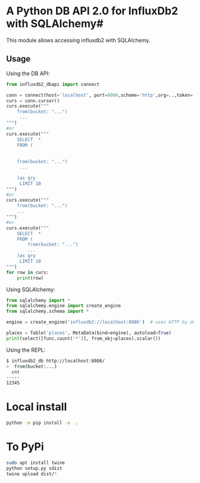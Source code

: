# A Python DB API 2.0 for InfluxDb2 with SQLAlchemy#

This module allows accessing influxdb2 with SQLAlchemy.

## Usage ##

Using the DB API:

```python
from influxdb2_dbapi import connect

conn = connect(host='localhost', port=8086,scheme='http',org=..,token=..)
curs = conn.cursor()
curs.execute("""
    from(bucket: "...")
     ...
""")
#or 
curs.execute("""
    SELECT  * 
    FROM (
        
    
    from(bucket: "...")
     ...

    )as qry
     LIMIT 10
""")
#or
curs.execute(""" 
    from(bucket: "...")
    ...
""")
#or
curs.execute("""
    SELECT  * 
    FROM (
        from(bucket: "...")
        ...
    )as qry
     LIMIT 10
""")
for row in curs:
    print(row)
```

Using SQLAlchemy:

```python
from sqlalchemy import *
from sqlalchemy.engine import create_engine
from sqlalchemy.schema import *

engine = create_engine('influxdb2://localhost:8086')  # uses HTTP by default :( 

places = Table('places', MetaData(bind=engine), autoload=True)
print(select([func.count('*')], from_obj=places).scalar())
```

Using the REPL:

```bash
$ influxdb2_db http://localhost:8086/
>  from(bucket:...)
  cnt
-----
12345
```


# Local install

```bash
python -m pip install -e  .
```

# To PyPi

```bash
sudo apt install twine
python setup.py sdist
twine upload dist/*

```